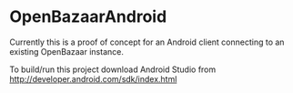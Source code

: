 # OpenBazaarAndroid

Currently this is a proof of concept for an Android client connecting to an existing OpenBazaar instance.

To build/run this project download Android Studio from http://developer.android.com/sdk/index.html
